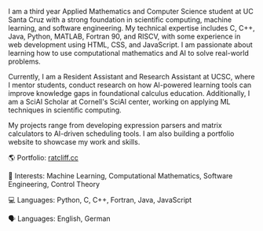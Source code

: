 I am a third year Applied Mathematics and Computer Science student at UC Santa Cruz with a strong foundation in scientific computing, machine learning, and software engineering. My technical expertise includes C, C++, Java, Python, MATLAB, Fortran 90, and RISCV, with some experience in web development using HTML, CSS, and JavaScript. I am passionate about learning how to use computational mathematics and AI to solve real-world problems.

Currently, I am a Resident Assistant and Research Assistant at UCSC, where I mentor students, conduct research on how AI-powered learning tools can improve knowledge gaps in foundational calculus education. Additionally, I am a SciAI Scholar at Cornell's SciAI center, working on applying ML techniques in scientific computing.

My projects range from developing expression parsers and matrix calculators to AI-driven scheduling tools. I am also building a portfolio website to showcase my work and skills.

🌎 Portfolio: [ratcliff.cc](https://www.ratcliff.cc)

🔹 Interests: Machine Learning, Computational Mathematics, Software Engineering, Control Theory

💻 Languages: Python, C, C++, Fortran, Java, JavaScript

🗣️ Languages: English, German
